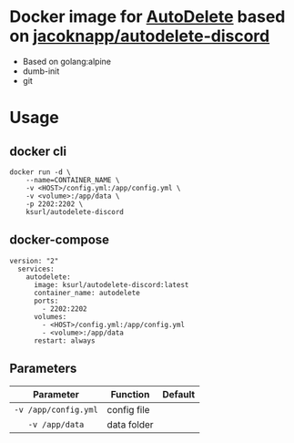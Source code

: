 # Docker image for [AutoDelete](https://github.com/riking/AutoDelete) based on [jacoknapp/autodelete-discord](https://hub.docker.com/r/jacoknapp/autodelete-discord)

* Based on golang:alpine
* dumb-init
* git

# Usage

## docker cli

    docker run -d \
        --name=CONTAINER_NAME \
        -v <HOST>/config.yml:/app/config.yml \
        -v <volume>:/app/data \
        -p 2202:2202 \
        ksurl/autodelete-discord

## docker-compose 

    version: "2"
      services:
        autodelete:
          image: ksurl/autodelete-discord:latest
          container_name: autodelete
          ports:
            - 2202:2202
          volumes:
            - <HOST>/config.yml:/app/config.yml
            - <volume>:/app/data
          restart: always

## Parameters

| Parameter | Function | Default |
| :----: | --- | --- |
| `-v /app/config.yml` | config file | |
| `-v /app/data` | data folder | |
